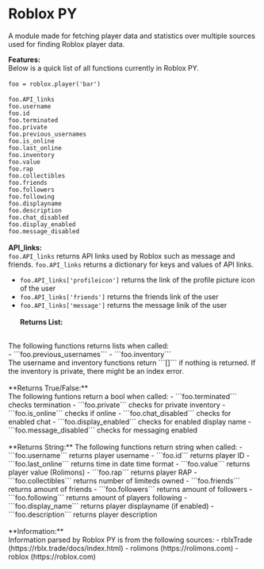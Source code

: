 # Roblox PY

A module made for fetching player data and statistics over multiple sources used for finding Roblox player data.

**Features:**
<br/>
Below is a quick list of all functions currently in Roblox PY.
<br/><br/>
```foo = roblox.player('bar')```<br/><br/>
```foo.API_links```<br/>
```foo.username```<br/>
```foo.id```<br/>
```foo.terminated```<br/>
```foo.private```<br/>
```foo.previous_usernames```<br/>
```foo.is_online```<br/>
```foo.last_online```<br/>
```foo.inventory```<br/>
```foo.value```<br/>
```foo.rap```<br/>
```foo.collectibles```<br/>
```foo.friends```<br/>
```foo.followers```<br/>
```foo.following```<br/>
```foo.displayname```<br/>
```foo.description```<br/>
```foo.chat_disabled```<br/>
```foo.display_enabled```<br/>
```foo.message_disabled```<br/>
<br/>
**API_links:**
<br/>
```foo.API_links``` returns API links used by Roblox such as message and friends. ```foo.API_links``` returns a dictionary for keys and values of API links. <br/>
- ```foo.API_links['profileicon']``` returns the link of the profile picture icon of the user
- ```foo.API_links['friends']``` returns the friends link of the user
- ```foo.API_links['message']``` returns the message linik of the user
<br/><br/>
**Returns List:**
<br/>
The following functions returns lists when called:
<br/>
- ```foo.previous_usernames```
- ```foo.inventory```
<br/>
The username and inventory functions return ```[]``` if nothing is returned. If the inventory is private, there might be an index error.
<br/><br/>
**Returns True/False:**
<br/>
The following funtions return a bool when called:
- ```foo.terminated``` checks termination
- ```foo.private``` checks for private inventory
- ```foo.is_online``` checks if online
- ```foo.chat_disabled``` checks for enabled chat
- ```foo.display_enabled``` checks for enabled display name
- ```foo.message_disabled``` checks for messaging enabled
<br/><br/>
**Returns String:**
The following functions return string when called:
- ```foo.username``` returns player username
- ```foo.id``` returns player ID
- ```foo.last_online``` returns time in date time format
- ```foo.value``` returns player value (Rolimons)
- ```foo.rap``` returns player RAP
- ```foo.collectibles``` returns number of limiteds owned
- ```foo.friends``` returns amount of friends
- ```foo.followers``` returns amount of followers
- ```foo.following``` returns amount of players following
- ```foo.display_name``` returns player displayname (if enabled)
- ```foo.description``` returns player description
<br/><br/>
**Information:**
  <br/>
  Information parsed by Roblox PY is from the following sources:
  - rblxTrade (https://rblx.trade/docs/index.html)
  - rolimons (https://rolimons.com)
  - roblox (https://roblox.com)
  <br/>
 
